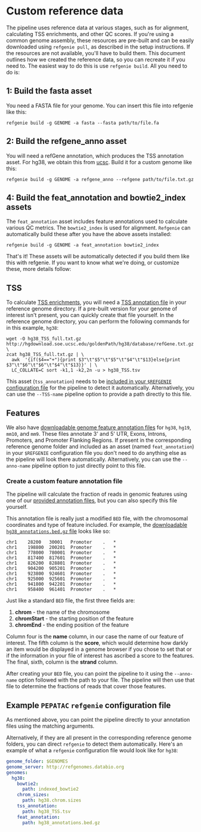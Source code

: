 # Custom reference data

The pipeline uses reference data at various stages, such as for alignment, calculating TSS enrichments, and other QC scores. If you're using a common genome assembly, these resources are pre-built and can be easily downloaded using `refgenie pull`, as described in the setup instructions. If the resources are not available, you'll have to build them. This document outlines how we created the reference data, so you can recreate it if you need to. The easiest way to do this is use `refgenie build`. All you need to do is:

## 1: Build the fasta asset

You need a FASTA file for your genome. You can insert this file into refgenie like this:

```console
refgenie build -g GENOME -a fasta --fasta path/to/file.fa
```

## 2: Build the refgene_anno asset

You will need a refGene annotation, which produces the TSS annotation asset. For hg38, we obtain this from [ucsc](http://hgdownload.soe.ucsc.edu/goldenPath/hg38/database/refGene.txt.gz). Build it for a custom genome like this:

```console
refgenie build -g GENOME -a refgene_anno --refgene path/to/file.txt.gz
```


## 4: Build the feat_annotation and bowtie2_index assets
The `feat_annotation` asset includes feature annotations used to calculate various QC metrics. The `bowtie2_index` is used for alignment. `Refgenie` can automatically build these after you have the above assets installed:

```console
refgenie build -g GENOME -a feat_annotation bowtie2_index
```


That's it! These assets will be automatically detected if you build them like this with refgenie. If you want to know what we're doing, or customize these, more details follow:


## TSS

To calculate [TSS enrichments](../glossary.md), you will need a [TSS annotation file](http://big.databio.org/refgenomes/) in your reference genome directory.  If a pre-built version for your genome of interest isn't present, you can quickly create that file yourself. In the reference genome directory, you can perform the following commands for in this example, `hg38`:
```console
wget -O hg38_TSS_full.txt.gz http://hgdownload.soe.ucsc.edu/goldenPath/hg38/database/refGene.txt.gz \
zcat hg38_TSS_full.txt.gz | \
  awk  '{if($4=="+"){print $3"\t"$5"\t"$5"\t"$4"\t"$13}else{print $3"\t"$6"\t"$6"\t"$4"\t"$13}}' | \
  LC_COLLATE=C sort -k1,1 -k2,2n -u > hg38_TSS.tsv
```
This asset (`tss_annotation`) needs to be [included in your `$REFGENIE` configuration file](create-annotation-file.md#example-pepatac-refgenie-configuration-file) for the pipeline to detect it automatically.  Alternatively, you can use the `--TSS-name` pipeline option to provide a path directly to this file.

## Features

We also have [downloadable genome feature annotation files](http://big.databio.org/pepatac/) for `hg38`, `hg19`, `mm10`, and `mm9`.  These files annotate 3' and 5' UTR, Exons, Introns, Promoters, and Promoter Flanking Regions.  If present in the corresponding reference genome folder and included as an asset (named `feat_annotation`) in your `$REFGENIE` configuration file you don't need to do anything else as the pipeline will look there automatically.   Alternatively, you can use the `--anno-name` pipeline option to just directly point to this file.

### Create a custom feature annotation file

The pipeline will calculate the fraction of reads in genomic features using one of our [provided annotation files](http://big.databio.org/pepatac/), but you can also specify this file yourself.

This annotation file is really just a modified `BED` file, with the chromosomal coordinates and type of feature included.  For example, the [downloadable `hg38_annotations.bed.gz` file](http://big.databio.org/pepatac/hg38_annotations.bed.gz) looks like so:

```
chr1	28200	30001	Promoter	.	*
chr1	198800	200201	Promoter	.	*
chr1	778000	780001	Promoter	.	*
chr1	817400	817601	Promoter	.	*
chr1	826200	828801	Promoter	.	*
chr1	904200	905201	Promoter	.	*
chr1	923800	924601	Promoter	.	*
chr1	925000	925601	Promoter	.	*
chr1	941800	942201	Promoter	.	*
chr1	958400	961401	Promoter	.	*
```

Just like a standard `BED` file, the first three fields are:  
1. **chrom** - the name of the chromosome  
2. **chromStart** - the starting position of the feature  
3. **chromEnd** - the ending position of the feature

Column four is the **name** column, in our case the name of our feature of interest. The fifth column is the **score**, which would determine how darkly an item would be displayed in a genome browser if you chose to set that or if the information in your file of interest has ascribed a score to the features. The final, sixth, column is the **strand** column.

After creating your `BED` file, you can point the pipeline to it using the `--anno-name` option followed with the path to your file.  The pipeline will then use that file to determine the fractions of reads that cover those features.

## Example `PEPATAC` `refgenie` configuration file

As mentioned above, you can point the pipeline directly to your annotation files using the matching arguments.

Alternatively, if they are all present in the corresponding reference genome folders, you can direct `refgenie` to detect them automatically. Here's an example of what a `refgenie` configuration file would look like for `hg38`:
```yaml
genome_folder: $GENOMES
genome_server: http://refgenomes.databio.org
genomes:
  hg38:
    bowtie2:
      path: indexed_bowtie2
    chrom_sizes:
      path: hg38.chrom.sizes
    tss_annotation:
      path: hg38_TSS.tsv
    feat_annotation:
      path: hg38_annotations.bed.gz
```
